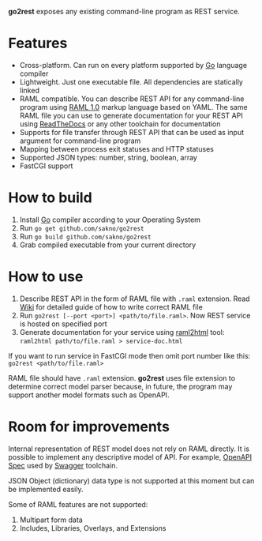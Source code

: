 **go2rest** exposes any existing command-line program as REST service.

# Features
* Cross-platform. Can run on every platform supported by [Go](https://golang.org/) language compiler
* Lightweight. Just one executable file. All dependencies are statically linked
* RAML compatible. You can describe REST API for any command-line program using [RAML 1.0](https://github.com/raml-org/raml-spec/blob/master/versions/raml-10/raml-10.md) markup language based on YAML. The same RAML file you can use to generate documentation for your REST API using [ReadTheDocs](https://solidity.readthedocs.io) or any other toolchain for documentation
* Supports for file transfer through REST API that can be used as input argument for command-line program
* Mapping between process exit statuses and HTTP statuses
* Supported JSON types: number, string, boolean, array
* FastCGI support

# How to build
1. Install [Go](https://golang.org/dl/) compiler according to your Operating System
1. Run `go get github.com/sakno/go2rest`
1. Run `go build github.com/sakno/go2rest`
1. Grab compiled executable from your current directory

# How to use
1. Describe REST API in the form of RAML file with `.raml` extension. Read [Wiki](https://github.com/sakno/go2rest/wiki) for detailed guide of how to write correct RAML file
1. Run `go2rest [--port <port>] <path/to/file.raml>`. Now REST service is hosted on specified port
1. Generate documentation for your service using [raml2html](https://github.com/raml2html/raml2html) tool: `raml2html path/to/file.raml > service-doc.html`

If you want to run service in FastCGI mode then omit port number like this: `go2rest <path/to/file.raml>`

RAML file should have `.raml` extension. **go2rest** uses file extension to determine correct model parser because, in future, the program may support 
another model formats such as OpenAPI.

# Room for improvements
Internal representation of REST model does not rely on RAML directly. It is possible to implement any descriptive model of API. For example, [OpenAPI Spec](https://www.openapis.org/) used by [Swagger](https://swagger.io/) toolchain.

JSON Object (dictionary) data type is not supported at this moment but can be implemented easily.

Some of RAML features are not supported:
1. Multipart form data
1. Includes, Libraries, Overlays, and Extensions
